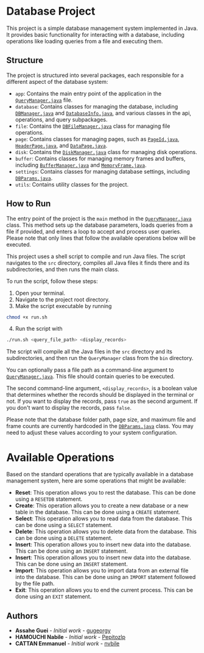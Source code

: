 # Database Project

This project is a simple database management system implemented in Java. It provides basic functionality for interacting with a database, including operations like loading queries from a file and executing them.

## Structure

The project is structured into several packages, each responsible for a different aspect of the database system:

-   `app`: Contains the main entry point of the application in the [`QueryManager.java`](CODE/src/up/mi/bdda/app/QueryManager.java) file.
-   `database`: Contains classes for managing the database, including [`DBManager.java`](CODE/src/up/mi/bdda/app/database/DBManager.java) and [`DatabaseInfo.java`](CODE/src/up/mi/bdda/app/database/DatabaseInfo.java), and various classes in the api, operations, and query subpackages.
-   `file`: Contains the [`DBFileManager.java`](CODE/src/up/mi/bdda/app/file/DBFileManager.java) class for managing file operations.
-   `page`: Contains classes for managing pages, such as [`PageId.java`](CODE/src/up/mi/bdda/app/page/PageId.java), [`HeaderPage.java`](CODE/src/up/mi/bdda/app/page/HeaderPage.java), and [`DataPage.java`](CODE/src/up/mi/bdda/app/page/DataPage.java).
-   `disk`: Contains the [`DiskManager.java`](CODE/src/up/mi/bdda/app/disk/DiskManager.java) class for managing disk operations.
-   `buffer`: Contains classes for managing memory frames and buffers, including [`BufferManager.java`](CODE/src/up/mi/bdda/app/buffer/BufferManager.java) and [`MemoryFrame.java`](CODE/src/up/mi/bdda/app/buffer/MemoryFrame.java).
-   `settings`: Contains classes for managing database settings, including [`DBParams.java`](CODE/src/up/mi/bdda/app/DBParams.java).
-   `utils`: Contains utility classes for the project.

## How to Run

The entry point of the project is the `main` method in the [`QueryManager.java`](CODE/src/up/mi/bdda/app/QueryManager.java) class. This method sets up the database parameters, loads queries from a file if provided, and enters a loop to accept and process user queries. Please note that only lines that follow the available operations below will be executed.

This project uses a shell script to compile and run Java files. The script navigates to the `src` directory, compiles all Java files it finds there and its subdirectories, and then runs the main class.

To run the script, follow these steps:

1. Open your terminal.
2. Navigate to the project root directory.
3. Make the script executable by running

```sh
chmod +x run.sh
```

4. Run the script with

```sh
./run.sh <query_file_path> <display_records>
```

The script will compile all the Java files in the `src` directory and its subdirectories, and then run the `QueryManager` class from the `bin` directory.

You can optionally pass a file path as a command-line argument to [`QueryManager.java`](CODE/src/up/mi/bdda/app/QueryManager.java). This file should contain queries to be executed.

The second command-line argument, `<display_records>`, is a boolean value that determines whether the records should be displayed in the terminal or not. If you want to display the records, pass `true` as the second argument. If you don't want to display the records, pass `false`.

Please note that the database folder path, page size, and maximum file and frame counts are currently hardcoded in the [`DBParams.java`](CODE/src/up/mi/bdda/app/settings/DBParams.java) class. You may need to adjust these values according to your system configuration.

# Available Operations

Based on the standard operations that are typically available in a database management system, here are some operations that might be available:

-   **Reset**: This operation allows you to rest the database. This can be done using a `RESETDB` statement.
-   **Create**: This operation allows you to create a new database or a new table in the database. This can be done using a `CREATE` statement.
-   **Select**: This operation allows you to read data from the database. This can be done using a `SELECT` statement.
-   **Delete**: This operation allows you to delete data from the database. This can be done using a `DELETE` statement.
-   **Insert**: This operation allows you to insert new data into the database. This can be done using an `INSERT` statement.
-   **Insert**: This operation allows you to insert new data into the database. This can be done using an `INSERT` statement.
-   **Import**: This operation allows you to import data from an external file into the database. This can be done using an `IMPORT` statement followed by the file path.
-   **Exit**: This operation allows you to end the current process. This can be done using an `EXIT` statement.

## Authors

-   **Assahe Guei** - _Initial work_ - [gugeorgy](https://github.com/gugeorgy)
-   **HAMOUCHI Nabile** - _Initial work_ - [Pepitozlp](https://github.com/Pepitozlp)
-   **CATTAN Emmanuel** - _Initial work_ - [nvbile](https://github.com/nvbile)
